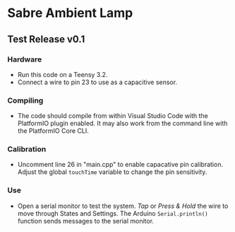 # Sabre Ambient Lamp

## Test Release v0.1

### Hardware
- Run this code on a Teensy 3.2.
- Connect a wire to pin 23 to use as a capacitive sensor.

### Compiling
- The code should compile from within Visual Studio Code with the PlatformIO plugin enabled. It may also work from the command line with the PlatformIO Core CLI.

### Calibration
- Uncomment line 26 in "main.cpp" to enable capacative pin calibration. Adjust the global `touchTime` variable to change the pin sensitivity.

### Use
- Open a serial monitor to test the system. *Tap* or *Press & Hold* the wire to move through States and Settings. The Arduino `Serial.println()` function sends messages to the serial monitor.
